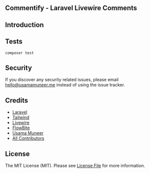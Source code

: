 ## Commentify - Laravel Livewire Comments

## Introduction

## Tests
`composer test`

## Security
If you discover any security related issues, please email hello@usamamuneer.me instead of using the issue tracker.

## Credits

- [Laravel](https://laravel.com)
- [Tailwind](https://tailwindcss.com/)
- [Livewire](https://laravel-livewire.com/)
- [FlowBite](https://flowbite.com)
- [Usama Muneer](https://usamamuneer.me)
- [All Contributors](https://github.com/usamamuneerchaudhary/laraclient/graphs/contributors)

## License
The MIT License (MIT). Please see [License File](LICENSE.md) for more information.


